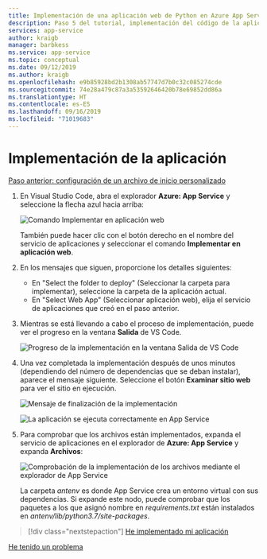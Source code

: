 ```yaml
---
title: Implementación de una aplicación web de Python en Azure App Service en Linux mediante VS Code
description: Paso 5 del tutorial, implementación del código de la aplicación web
services: app-service
author: kraigb
manager: barbkess
ms.service: app-service
ms.topic: conceptual
ms.date: 09/12/2019
ms.author: kraigb
ms.openlocfilehash: e9b85928bd2b1308ab57747d7b0c32c085274cde
ms.sourcegitcommit: 74e28a479c87a3a53592646420b78e69852dd86a
ms.translationtype: HT
ms.contentlocale: es-ES
ms.lasthandoff: 09/16/2019
ms.locfileid: "71019683"
---
```

# <a name="deploy-your-app"></a>Implementación de la aplicación

[Paso anterior: configuración de un archivo de inicio personalizado](tutorial-deploy-app-service-on-linux-04.md)

1. En Visual Studio Code, abra el explorador **Azure: App Service** y seleccione la flecha azul hacia arriba:

   ![Comando Implementar en aplicación web](media/deploy-azure/deploy-to-web-app-command.png)

    También puede hacer clic con el botón derecho en el nombre del servicio de aplicaciones y seleccionar el comando **Implementar en aplicación web**.

1. En los mensajes que siguen, proporcione los detalles siguientes:

    - En "Select the folder to deploy" (Seleccionar la carpeta para implementar), seleccione la carpeta de la aplicación actual.
    - En "Select Web App" (Seleccionar aplicación web), elija el servicio de aplicaciones que creó en el paso anterior.

1. Mientras se está llevando a cabo el proceso de implementación, puede ver el progreso en la ventana **Salida** de VS Code.

    ![Progreso de la implementación en la ventana Salida de VS Code](media/deploy-azure/deployment-progress.png)

1. Una vez completada la implementación después de unos minutos (dependiendo del número de dependencias que se deban instalar), aparece el mensaje siguiente. Seleccione el botón **Examinar sitio web** para ver el sitio en ejecución.

    ![Mensaje de finalización de la implementación](media/deploy-azure/deployment-complete.png)

    ![La aplicación se ejecuta correctamente en App Service](media/deploy-azure/running-app.png)

1. Para comprobar que los archivos están implementados, expanda el servicio de aplicaciones en el explorador de **Azure: App Service** y expanda **Archivos**:

    ![Comprobación de la implementación de los archivos mediante el explorador de App Service](media/deploy-azure/expand-files-node.png)

    La carpeta *antenv* es donde App Service crea un entorno virtual con sus dependencias. Si expande este nodo, puede comprobar que los paquetes a los que asignó nombre en *requirements.txt* están instalados en *antenv/lib/python3.7/site-packages*.

> [!div class="nextstepaction"]
> [He implementado mi aplicación](tutorial-deploy-app-service-on-linux-06.md)

[He tenido un problema](https://www.research.net/r/PWZWZ52?tutorial=vscode-appservice-python&step=05-deploy-app)
